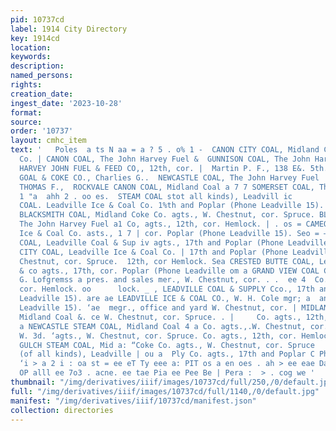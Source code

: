 ```yaml
---
pid: 10737cd
label: 1914 City Directory
key: 1914cd
location: 
keywords: 
description: 
named_persons: 
rights: 
creation_date: 
ingest_date: '2023-10-28'
format: 
source: 
order: '10737'
layout: cmhc_item
text: '   Poles  a ts N aa = a ? 5 . o% 1 -  CANON CITY COAL, Midland Coal & Coke
  Co. | CANON COAL, The John Harvey Fuel &  GUNNISON COAL, The John Harvey ‘Fuel ara
  HARVEY JOHN FUEL & FEED CO,, 12th, cor. |  Martin P. F., 138 E&. 5th. - MIDLAND
  GOAL & COKE CO., Charlies G..  NEWCASTLE COAL, The John Harvey Fuel  O''MAHONEY
  THOMAS F.,  ROCKVALE CANON COAL, Midland Coal a 7 7 SOMERSET COAL, The John Harvey
  1 "a  ahh 2 . oo es.  STEAM COAL stot all kinds), Leadvill ic                                                                                                             BALDWIN
  COAL. Leadville Ice & Coal Co. 1%th and Poplar (Phone Leadville 15). |  BERWIND
  BLACKSMITH COAL, Midland Coke Co. agts., W. Chestnut, cor. Spruce. BLACKSMITH COAL,
  The John Harvey Fuel a1 Co, agts., 12th, cor. Hemlock. | . os = CAMEO COAL, Leadville
  Ice & Coal Co. asts., 1 7 | cor. Poplar (Phone Leadville 15). Seo = —— CANON CITY
  COAL, Leadville Coal & Sup iv agts., 17th and Poplar (Phone Leadville 15). CANON
  CITY COAL, Leadville Ice & Coal Co. | 17th and Poplar (Phone Leadville 15).  W.
  Chestnut, cor. Spruce.  12th, cor Hemlock. Sea CRESTED BUTTE COAL, Leadville Ice
  & co agts., 17th, cor. Poplar (Phone Leadville om a GRAND VIEW COAL CO., Charles
  G. Lofgremss a pres. and sales mer., W. Chestnut, cor. . .  ee 4  Co. agts., 12th,
  cor. Hemlock. oo      lock. _ , LEADVILLE COAL & SUPPLY Cco., 17th and ] '' (Phone
  Leadville 15). are ae LEADVILLE ICE & COAL CO., W. H. Cole mgr; a  and Poplar (Phone
  Leadville 15). ‘ae  megr., office and yard W. Chestnut, cor. | MIDLAND STEAM COAL,
  Midland Coal &. ce W. Chestnut, cor. Spruce. . |     Co. agts., 12th, cor. Hemlock.
  a NEWCASTLE STEAM COAL, Midland Coal 4 a Co. agts.,.W. Chestnut, cor. ‘Spruce. gt       225
  W. 3d. ‘agts., W. Chestnut, cor. Spruce. Co. agts., 12th, cor. Hemlock.  SPRING
  GULCH STEAM COAL, Mid a: “Coke Co. agts., W. Chestnut, cor. Spruce     -S8TEAM COAL
  (of all kinds), Leadville | ou a  Ply Co. agts., 17th and Poplar C Phot 15).       ,
  ‘i > a 2 i : oa st = ee eT Ty eee a: PIT os a en oes . ah > ee eae Dad 4 - 88 _and
  OP alll ee 7o3 . acne. ee tae Pia ee Pee Be | Pera :  > . cog we '
thumbnail: "/img/derivatives/iiif/images/10737cd/full/250,/0/default.jpg"
full: "/img/derivatives/iiif/images/10737cd/full/1140,/0/default.jpg"
manifest: "/img/derivatives/iiif/10737cd/manifest.json"
collection: directories
---
```

